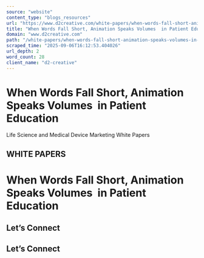 ```yaml
---
source: "website"
content_type: "blogs_resources"
url: "https://www.d2creative.com/white-papers/when-words-fall-short-animation-speaks-volumes-in-patient-education/"
title: "When Words Fall Short, Animation Speaks Volumes  in Patient Education"
domain: "www.d2creative.com"
path: "/white-papers/when-words-fall-short-animation-speaks-volumes-in-patient-education/"
scraped_time: "2025-09-06T16:12:53.404026"
url_depth: 2
word_count: 28
client_name: "d2-creative"
---
```


# When Words Fall Short, Animation Speaks Volumes  in Patient Education

Life Science and Medical Device Marketing White Papers

## WHITE PAPERS

# When Words Fall Short, Animation Speaks Volumes  in Patient Education

## Let’s Connect

## Let’s Connect